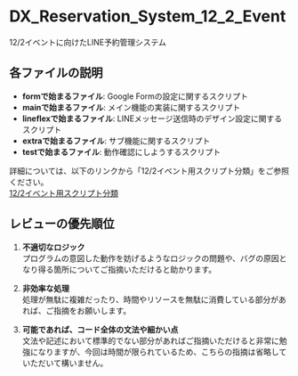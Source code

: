 # DX_Reservation_System_12_2_Event
12/2イベントに向けたLINE予約管理システム
## 各ファイルの説明
- **formで始まるファイル**: Google Formの設定に関するスクリプト  
- **mainで始まるファイル**: メイン機能の実装に関するスクリプト  
- **lineflexで始まるファイル**: LINEメッセージ送信時のデザイン設定に関するスクリプト  
- **extraで始まるファイル**: サブ機能に関するスクリプト
- **testで始まるファイル**: 動作確認にしようするスクリプト

詳細については、以下のリンクから「12/2イベント用スクリプト分類」をご参照ください。  
[12/2イベント用スクリプト分類](https://docs.google.com/document/d/1gwc7ZD18Ozng4loUsS2uGnJ_p45H_ybNdnFWOuDxxVI/edit)

## レビューの優先順位
1. **不適切なロジック**  
   プログラムの意図した動作を妨げるようなロジックの問題や、バグの原因となり得る箇所についてご指摘いただけると助かります。

2. **非効率な処理**  
   処理が無駄に複雑だったり、時間やリソースを無駄に消費している部分があれば、ご指摘をお願いします。

3. **可能であれば、コード全体の文法や細かい点**  
   文法や記述において標準的でない部分があればご指摘いただけると非常に勉強になりますが、今回は時間が限られているため、こちらの指摘は省略していただいて構いません。
